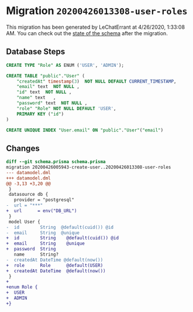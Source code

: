 # Migration `20200426013308-user-roles`

This migration has been generated by LeChatErrant at 4/26/2020, 1:33:08 AM.
You can check out the [state of the schema](./schema.prisma) after the migration.

## Database Steps

```sql
CREATE TYPE "Role" AS ENUM ('USER', 'ADMIN');

CREATE TABLE "public"."User" (
    "createdAt" timestamp(3)  NOT NULL DEFAULT CURRENT_TIMESTAMP,
    "email" text  NOT NULL ,
    "id" text  NOT NULL ,
    "name" text   ,
    "password" text  NOT NULL ,
    "role" "Role" NOT NULL DEFAULT 'USER',
    PRIMARY KEY ("id")
) 

CREATE UNIQUE INDEX "User.email" ON "public"."User"("email")
```

## Changes

```diff
diff --git schema.prisma schema.prisma
migration 20200426005943-create-user..20200426013308-user-roles
--- datamodel.dml
+++ datamodel.dml
@@ -3,13 +3,20 @@
 }
 datasource db {
   provider = "postgresql"
-  url = "***"
+  url      = env("DB_URL")
 }
 model User {
-  id        String  @default(cuid()) @id
-  email     String  @unique
+  id        String    @default(cuid()) @id
+  email     String    @unique
+  password  String
   name      String?
-  createdAt DateTime @default(now())
+  role      Role      @default(USER)
+  createdAt DateTime  @default(now())
 }
+
+enum Role {
+  USER
+  ADMIN
+}
```


